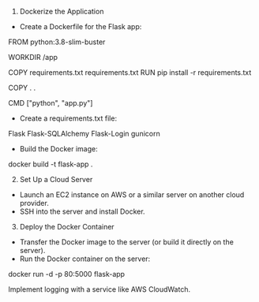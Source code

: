 1. Dockerize the Application

* Create a Dockerfile for the Flask app:


FROM python:3.8-slim-buster

WORKDIR /app

COPY requirements.txt requirements.txt
RUN pip install -r requirements.txt

COPY . .

CMD ["python", "app.py"]

* Create a requirements.txt file:


Flask
Flask-SQLAlchemy
Flask-Login
gunicorn

* Build the Docker image:


docker build -t flask-app .

2. Set Up a Cloud Server

* Launch an EC2 instance on AWS or a similar server on another cloud provider.
* SSH into the server and install Docker.

3. Deploy the Docker Container

* Transfer the Docker image to the server (or build it directly on the server).
* Run the Docker container on the server:

docker run -d -p 80:5000 flask-app

Implement logging with a service like AWS CloudWatch.